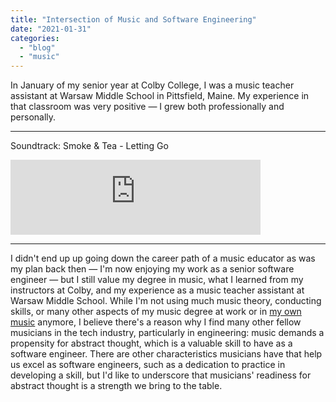 ```yaml
---
title: "Intersection of Music and Software Engineering"
date: "2021-01-31"
categories: 
  - "blog"
  - "music"
---
```


In January of my senior year at Colby College, I was a music teacher assistant at Warsaw Middle School in Pittsfield, Maine. My experience in that classroom was very positive — I grew both professionally and personally.

* * *


Soundtrack: Smoke & Tea - Letting Go
<iframe style="border: 0; width: 400px; height: 120px;" src="https://bandcamp.com/EmbeddedPlayer/album=51277158/size=large/bgcol=ffffff/linkcol=0687f5/tracklist=false/artwork=small/transparent=true/" seamless><a href="https://notyetremembered.bandcamp.com/album/letting-go">Letting Go by Smoke &amp; Tea</a></iframe>

* * *

I didn't end up up going down the career path of a music educator as was my plan back then — I'm now enjoying my work as a senior software engineer — but I still value my degree in music, what I learned from my instructors at Colby, and my experience as a music teacher assistant at Warsaw Middle School. While I'm not using much music theory, conducting skills, or many other aspects of my music degree at work or in [my own music](https://blinkhorn.bandcamp.com/) anymore, I believe there's a reason why I find many other fellow musicians in the tech industry, particularly in engineering: music demands a propensity for abstract thought, which is a valuable skill to have as a software engineer. There are other characteristics musicians have that help us excel as software engineers, such as a dedication to practice in developing a skill, but I'd like to underscore that musicians' readiness for abstract thought is a strength we bring to the table.
